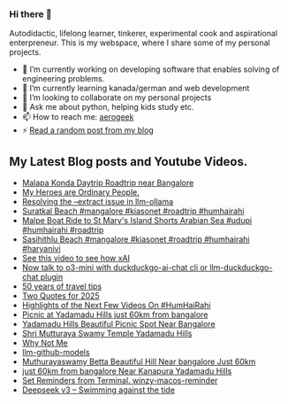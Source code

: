 ### Hi there 👋

<!--
**sukhbinder/sukhbinder** is a ✨ _special_ ✨ repository because its `README.md` (this file) appears on your GitHub profile.
-->

Autodidactic, lifelong learner, tinkerer, experimental cook and aspirational enterpreneur. This is my webspace, where I share some of my personal projects. 

- 🔭 I’m currently working on developing software that enables solving of engineering problems.
- 🌱 I’m currently learning kanada/german and web development
- 👯 I’m looking to collaborate on my personal projects
- 💬 Ask me about python, helping kids study etc.
- 📫 How to reach me: [aerogeek](http://www.twitter.com/aerogeek)
- ⚡ [Read a random post from my blog](https://sukhbinder.wordpress.com/?random)

## My Latest Blog posts and Youtube Videos.
<!-- BLOG-POST-LIST:START -->
- [Malapa Konda Daytrip Roadtrip near Bangalore](https://www.youtube.com/watch?v=ighRI6RQnzk)
- [My Heroes are Ordinary People.](https://sukhbinder.wordpress.com/2025/03/09/my-heroes-are-ordinary-people/)
- [Resolving the –extract issue in llm-ollama](https://sukhbinder.wordpress.com/2025/03/07/resolving-the-extract-issue-in-llm-ollama/)
- [Suratkal Beach #mangalore #kiasonet #roadtrip #humhairahi](https://www.youtube.com/watch?v=YMNl0-0g3e0)
- [Malpe Boat Ride to St Mary&#39;s Island Shorts Arabian Sea #udupi #humhairahi #roadtrip](https://www.youtube.com/watch?v=U8rs2djPrus)
- [Sasihithlu Beach #mangalore #kiasonet #roadtrip #humhairahi #haryanivi](https://www.youtube.com/watch?v=fZMPKdli_dQ)
- [See this video to see how xAI](https://sukhbinder.wordpress.com/2025/02/22/see-this-video-to-see-how-xai/)
- [Now talk to o3-mini with duckduckgo-ai-chat cli or llm-duckduckgo-chat plugin](https://sukhbinder.wordpress.com/2025/02/19/now-talk-to-o3-mini-with-duckduckgo-ai-chat-cli-or-llm-duckduckgo-chat-plugin/)
- [50 years of travel tips](https://sukhbinder.wordpress.com/2025/02/17/50-years-of-travel-tips/)
- [Two Quotes for 2025](https://sukhbinder.wordpress.com/2025/02/13/two-quotes-for-2025/)
- [Highlights of the Next Few Videos On #HumHaiRahi](https://www.youtube.com/watch?v=5rqgaw1lvK4)
- [Picnic at Yadamadu Hills just 60km from bangalore](https://www.youtube.com/watch?v=Dju8e4usY7k)
- [Yadamadu Hills Beautiful Picnic Spot Near Bangalore](https://www.youtube.com/watch?v=KRnfe0rur-E)
- [Shri Mutturaya Swamy Temple Yadamadu Hills](https://www.youtube.com/watch?v=rDBF8lMXzRg)
- [Why Not Me](https://sukhbinder.wordpress.com/2025/01/28/why-not-me/)
- [llm-github-models](https://sukhbinder.wordpress.com/2025/01/23/llm-github-models/)
- [Muthurayaswamy Betta Beautiful Hill Near bangalore Just 60km](https://www.youtube.com/watch?v=guK66F607hI)
- [just 60km from bangalore Near Kanapura Yadamadu Hills](https://www.youtube.com/watch?v=Gtfxrgx3OG8)
- [Set Reminders from Terminal. winzy-macos-reminder](https://sukhbinder.wordpress.com/2025/01/18/set-reminders-from-terminal-winzy-macos-reminder/)
- [Deepseek v3 – Swimming against the tide](https://sukhbinder.wordpress.com/2025/01/17/deepseek-v3-swimming-against-the-tide/)
<!-- BLOG-POST-LIST:END -->
